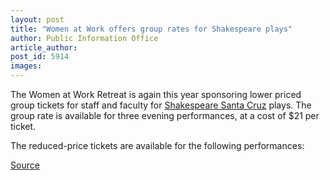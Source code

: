 ```yaml
---
layout: post
title: "Women at Work offers group rates for Shakespeare plays"
author: Public Information Office
article_author: 
post_id: 5914
images:
---
```


<a name="content" id="content"></a>
<p>
  The Women at Work Retreat is again this year sponsoring lower priced group tickets for staff and faculty for <a href="http://www.shakespearesantacruz.org/">Shakespeare Santa Cruz</a> plays. The group rate is available for three evening performances, at a cost of $21 per ticket.
</p>
<p>
  The reduced-price tickets are available for the following performances:
</p>
<p><a href="http://www1.ucsc.edu/currents/04-05/06-06/brief-tickets.asp" title="Permalink to brief-tickets">Source</a></p>
